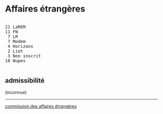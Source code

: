 Affaires étrangères
===================


<pre class="composition">

21 LaREM
11 FN
 7 LR
 7 Modem
 4 Horizons
 2 Liot
 3 Non inscrit
18 Nupes

</pre>


admissibilité
-------------

(inconnue)


<hr class="separator">

[commission des affaires étrangères][officiel]



[officiel]: https://www.assemblee-nationale.fr/dyn/16/organes/commissions-permanentes/affaires-etrangeres/composition
